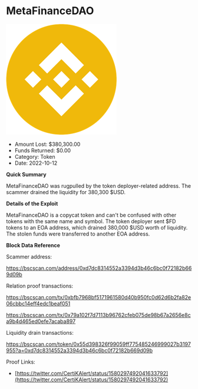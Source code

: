 # MetaFinanceDAO
![MetaFinanceDAO](/rektimages/MetaFinanceDAO.png)
- Amount Lost: $380,300.00
- Funds Returned: $0.00
- Category: Token
- Date: 2022-10-12

**Quick Summary**

MetaFinanceDAO was rugpulled by the token deployer-related address. The scammer drained the liquidity for 380,300 $USD.

  


 **Details of the Exploit**

MetaFinanceDAO is a copycat token and can't be confused with other tokens with the same name and symbol. The token deployer sent $FD tokens to an EOA address, which drained 380,000 $USD worth of liquidity. The stolen funds were transferred to another EOA address.

  


 **Block Data Reference**

Scammer address:

https://bscscan.com/address/0xd7dc8314552a3394d3b46c6bc0f72182b669d09b

  


Relation proof transactions:

https://bscscan.com/tx/0xbfb7968bf5171961580d40b950fc0d62d6b2fa82e06cbbc14eff4edc1beaf051

https://bscscan.com/tx/0x79a102f7d7113b96762cfeb075de98b67a2656e8ca9b4d465ed0efe7acaba897

  


Liquidity drain transactions:

https://bscscan.com/token/0x55d398326f99059ff775485246999027b3197955?a=0xd7dc8314552a3394d3b46c6bc0f72182b669d09b


Proof Links:
- [https://twitter.com/CertiKAlert/status/1580297492041633792](https://twitter.com/CertiKAlert/status/1580297492041633792)


